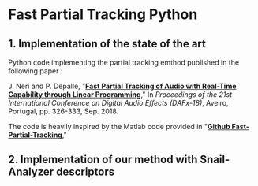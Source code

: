 # Fast Partial Tracking Python 

## 1. Implementation of the state of the art
Python code implementing the partial tracking emthod published in the following paper : 

J. Neri and P. Depalle, "<a href="http://dafx2018.web.ua.pt/papers/DAFx2018_paper_26.pdf" target="_blank">**Fast Partial Tracking of Audio with Real-Time Capability through Linear Programming**</a>," In *Proceedings of the 21st International Conference on Digital Audio Effects (DAFx-18)*, Aveiro, Portugal, pp. 326-333, Sep. 2018.


The code is heavily inspired by the Matlab code provided in  "<a href="https://github.com/jundsp/Fast-Partial-Tracking.git" target="_blank">**Github Fast-Partial-Tracking**</a>,"

## 2. Implementation of our method with Snail-Analyzer descriptors

